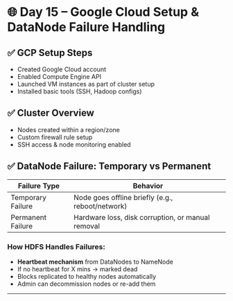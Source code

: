 # 🌐 Day 15 – Google Cloud Setup & DataNode Failure Handling

## ✅ GCP Setup Steps
- Created Google Cloud account
- Enabled Compute Engine API
- Launched VM instances as part of cluster setup
- Installed basic tools (SSH, Hadoop configs)

## ✅ Cluster Overview
- Nodes created within a region/zone
- Custom firewall rule setup
- SSH access & node monitoring enabled

## ✅ DataNode Failure: Temporary vs Permanent

| Failure Type      | Behavior                                           |
|-------------------|----------------------------------------------------|
| Temporary Failure | Node goes offline briefly (e.g., reboot/network)   |
| Permanent Failure | Hardware loss, disk corruption, or manual removal  |

### How HDFS Handles Failures:
- **Heartbeat mechanism** from DataNodes to NameNode
- If no heartbeat for X mins → marked dead
- Blocks replicated to healthy nodes automatically
- Admin can decommission nodes or re-add them

---

